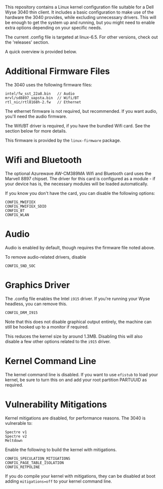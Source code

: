 This repository contains a Linux kernel configuration file suitable for a Dell Wyse 3040 thin client. It includes a basic configuration to make use of the hardware the 3040 provides, while excluding unnecessary drivers. This will be enough to get the system up and running, but you might need to enable extra options depending on your specific needs.

The current .config file is targeted at linux-6.5. For other versions, check out the 'releases' section.

A quick overview is provided below.

# Additional Firmware Files
The 3040 uses the following firmware files:

```
intel/fw_sst_22a8.bin   // Audio
mrvl/sd8897_uapsta.bin  // Wifi/BT
rtl_nic/rtl8168h-2.fw   // Ethernet
```

The ethernet firmware is not required, but recommended. If you want audio, you'll need the audio firmware.

The Wifi/BT driver is required, if you have the bundled Wifi card. See the section below for more details.

This firmware is provided by the ```linux-firmware``` package.

# Wifi and Bluetooth
The optional Azurewave AW-CM389MA Wifi and Bluetooth card uses the Marvell 8897 chipset. The driver for this card is configured as a module - if your device has is, the necessary modules will be loaded automatically.

If you know you don't have the card, you can disable the following options:

```
CONFIG_MWIFIEX
CONFIG_MWIFIEX_SDIO
CONFIG_BT
CONFIG_WLAN
```

# Audio
Audio is enabled by default, though requires the firmware file noted above.

To remove audio-related drivers, disable

```
CONFIG_SND_SOC
```

# Graphics Driver
The .config file enables the Intel ```i915``` driver. If you're running your Wyse headless, you can remove this.

```
CONFIG_DRM_I915
```

Note that this does not disable graphical output entirely, the machine can still be hooked up to a monitor if required.

This reduces the kernel size by around 1.3MB. Disabling this will also disable a few other options related to the ```i915``` driver.

# Kernel Command Line
The kernel command line is disabled. If you want to use ```efistub``` to load your kernel, be sure to turn this on and add your root partition PARTUUID as required.

# Vulnerability Mitigations
Kernel mitigations are disabled, for performance reasons. The 3040 is vulnerable to:

```
Spectre v1
Spectre v2
Meltdown
```

Enable the following to build the kernel with mitigations.

```
CONFIG_SPECULATION_MITIGATIONS
CONFIG_PAGE_TABLE_ISOLATION
CONFIG_RETPOLINE
```

If you do compile your kernel with mitigations, they can be disabled at boot adding ```mitigations=off``` to your kernel command line.